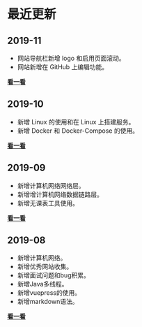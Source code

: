 # 最近更新

## 2019-11
+ 网站导航栏新增 logo 和启用页面滚动。
+ 网站新增在 GitHub 上编辑功能。

[**看一看**](/changelog/2019-11.html)

## 2019-10
+ 新增 Linux 的使用和在 Linux 上搭建服务。
+ 新增 Docker 和 Docker-Compose 的使用。

[**看一看**](/changelog/2019-10.html)

## 2019-09
+ 新增计算机网络网络层。
+ 新增增计算机网络数据链路层。
+ 新增无课表工具使用。

[**看一看**](/changelog/2019-09.html)

## 2019-08
+ 新增计算机网络。
+ 新增优秀网站收集。
+ 新增面试问题和bug积累。
+ 新增Java多线程。
+ 新增vuepress的使用。
+ 新增markdown语法。

[**看一看**](/changelog/2019-08.html)
